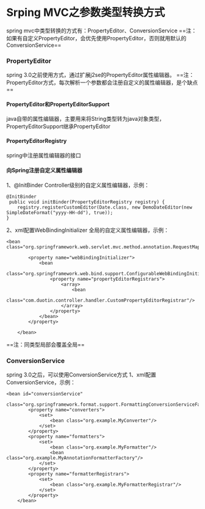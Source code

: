 # Srping MVC之参数类型转换方式
spring mvc中类型转换的方式有：PropertyEditor、ConversionService
==注：如果有自定义PropertyEditor，会优先使用PropertyEditor，否则就用默认的ConversionService==
### PropertyEditor
spring 3.0之前使用方式，通过扩展j2se的PropertyEditor属性编辑器。
==注：PropertyEditor方式，每次解析一个参数都会注册自定义的属性编辑器，是个缺点==
#### PropertyEditor和PropertyEditorSupport
java自带的属性编辑器，主要用来将String类型转为java对象类型，PropertyEditorSupport继承PropertyEditor

#### PropertyEditorRegistry
spring中注册属性编辑器的接口

#### 向Spring注册自定义属性编辑器
1、@InitBinder
Controller级别的自定义属性编辑器，示例：

```
@InitBinder
 public void initBinder(PropertyEditorRegistry registry) { 
    registry.registerCustomEditor(Date.class, new DemoDateEditor(new SimpleDateFormat("yyyy-HH-dd"), true)); 
}
```
2、xml配置WebBindingInitializer
全局的自定义属性编辑器，示例：


```
<bean class="org.springframework.web.servlet.mvc.method.annotation.RequestMappingHandlerAdapter">

        <property name="webBindingInitializer">
            <bean
                    class="org.springframework.web.bind.support.ConfigurableWebBindingInitializer">
                <property name="propertyEditorRegistrars">
                    <array>
                        <bean
                                class="com.duotin.controller.handler.CustomPropertyEditorRegistrar"/>
                    </array>
                </property>
            </bean>
        </property>
		
    </bean>

```

==注：同类型局部会覆盖全局==

### ConversionService

spring 3.0之后，可以使用ConversionService方式
1、xml配置ConversionService，示例：


```
<bean id="conversionService"
            class="org.springframework.format.support.FormattingConversionServiceFactoryBean">
        <property name="converters">
            <set>
                <bean class="org.example.MyConverter"/>
            </set>
        </property>
        <property name="formatters">
            <set>
                <bean class="org.example.MyFormatter"/>
                <bean class="org.example.MyAnnotationFormatterFactory"/>
            </set>
        </property>
        <property name="formatterRegistrars">
            <set>
                <bean class="org.example.MyFormatterRegistrar"/>
            </set>
        </property>
    </bean>

```

